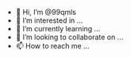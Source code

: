 - 👋 Hi, I’m @99qmls
- 👀 I’m interested in ...
- 🌱 I’m currently learning ...
- 💞️ I’m looking to collaborate on ...
- 📫 How to reach me ...

<!---
99qmls/99qmls is a ✨ special ✨ repository because its `README.md` (this file) appears on your GitHub profile.
You can click the Preview link to take a look at your changes.
--->
